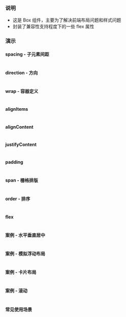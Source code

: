 ### 说明

-   这是 Box 组件，主要为了解决前端布局问题和样式问题
-   封装了兼容性支持程度下的一些 flex 属性

### 演示

#### spacing - 子元素间距

```js {"codepath": "spacing.jsx"}
```

#### direction - 方向

```js {"codepath": "direction.jsx"}
```

#### wrap - 容器定义

```js {"codepath": "wrap.jsx"}
```

#### alignItems

```js {"codepath": "alignItems.jsx"}
```

#### alignContent

```js {"codepath": "alignContent.jsx"}
```

#### justifyContent

```js {"codepath": "justifyContent.jsx"}
```

#### padding

```js {"codepath": "padding.jsx"}
```

#### span - 栅格排版

```js {"codepath": "span.jsx"}
```

#### order - 排序

```js {"codepath": "order.jsx"}
```

#### flex

```js {"codepath": "flex.jsx"}
```

#### 案例 - 水平垂直居中

```js {"codepath": "center.jsx"}
```

#### 案例 - 模拟浮动布局

```js {"codepath": "float.jsx"}
```

#### 案例 - 卡片布局

```js {"codepath": "card.jsx"}
```

#### 案例 - 滚动

```js {"codepath": "scroll.jsx"}
```

#### 常见使用场景

```js {"codepath": "usage.jsx"}
```
